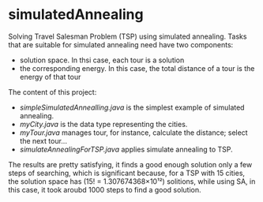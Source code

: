 # simulatedAnnealing

Solving Travel Salesman Problem (TSP) using simulated annealing.
Tasks that are suitable for simulated annealing need have two components:
- solution space. In thsi case, each tour is a solution
- the corresponding energy. In this case, the total distance of a tour is the energy of that tour

The content of this project:
- *simpleSimulatedAnnealling.java* is the simplest example of simulated annealing.
- *myCity.java* is the data type representing the cities.
- *myTour.java* manages tour, for instance, calculate the distance; select the next tour...
- *simulateAnnealingForTSP.java* applies simulate annealing to TSP.

The results are pretty satisfying, it finds a good enough solution only a few steps of searching, which is significant because, for a TSP with 15 cities, the solution space has (15! = 1.307674368×10¹²) solitions, while using SA, in this case, it took aroubd 1000 steps to find a good solution.

